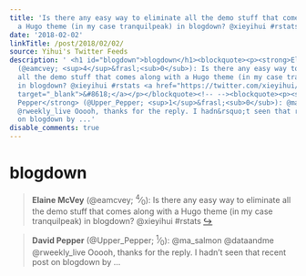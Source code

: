```yaml
---
title: 'Is there any easy way to eliminate all the demo stuff that comes along with
  a Hugo theme (in my case tranquilpeak) in blogdown? @xieyihui #rstats'
date: '2018-02-02'
linkTitle: /post/2018/02/02/
source: Yihui's Twitter Feeds
description: ' <h1 id="blogdown">blogdown</h1><blockquote><p><strong>Elaine McVey</strong>
  (@eamcvey; <sup>4</sup>&frasl;<sub>0</sub>): Is there any easy way to eliminate
  all the demo stuff that comes along with a Hugo theme (in my case tranquilpeak)
  in blogdown? @xieyihui #rstats <a href="https://twitter.com/xieyihui/status/959170563246706688"
  target="_blank">&#8618;</a></p></blockquote><!-- --><blockquote><p><strong>David
  Pepper</strong> (@Upper_Pepper; <sup>1</sup>&frasl;<sub>0</sub>): @ma_salmon @dataandme
  @rweekly_live Ooooh, thanks for the reply. I hadn&rsquo;t seen that recent post
  on blogdown by ...'
disable_comments: true
---
```

 <h1 id="blogdown">blogdown</h1><blockquote><p><strong>Elaine McVey</strong> (@eamcvey; <sup>4</sup>&frasl;<sub>0</sub>): Is there any easy way to eliminate all the demo stuff that comes along with a Hugo theme (in my case tranquilpeak) in blogdown? @xieyihui #rstats <a href="https://twitter.com/xieyihui/status/959170563246706688" target="_blank">&#8618;</a></p></blockquote><!-- --><blockquote><p><strong>David Pepper</strong> (@Upper_Pepper; <sup>1</sup>&frasl;<sub>0</sub>): @ma_salmon @dataandme @rweekly_live Ooooh, thanks for the reply. I hadn&rsquo;t seen that recent post on blogdown by ...